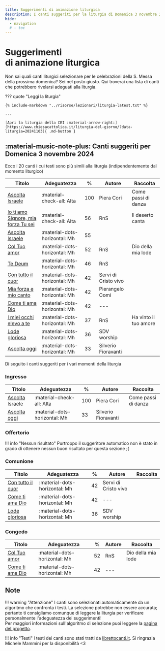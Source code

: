 ```yaml
---
title: Suggerimenti di animazione liturgica
description: I canti suggeriti per la liturgia di Domenica 3 novembre 2024 
hide:
  - navigation
  # - toc
---
```


# **Suggerimenti**<br>di animazione liturgica

Non sai quali canti liturgici selezionare per le celebrazioni della S. Messa della prossima domenica? Sei nel posto giusto. Qui troverai una lista di canti che potrebbero rivelarsi adeguati alla liturgia.
    
??? quote "Leggi la liturgia"

    {% include-markdown "../risorse/lezionari/liturgia-latest.txt" %}

    ---

    [Apri la liturgia della CEI :material-arrow-right:](https://www.chiesacattolica.it/liturgia-del-giorno/?data-liturgia=20241103){ .md-button }

## :material-music-note-plus: Canti suggeriti per Domenica 3 novembre 2024

Ecco i 20 canti i cui testi sono più simili alla liturgia (indipendentemente dal momento liturgico)

| Titolo | Adeguatezza | % | Autore | Raccolta |
| --- | --- | --- | --- | --- |
| [Ascolta Israele](https://www.librettocanti.it/mod_canti_gestione#!canto/vedi/2267) | :material-check-all: Alta | 100 | Piera Cori | Come passi di danza |
| [Io ti amo Signore, mia forza Tu sei](https://www.librettocanti.it/mod_canti_gestione#!canto/vedi/2432) | :material-check-all: Alta | 56 | RnS | Il deserto canta |
| [Ascolta Israele](https://www.librettocanti.it/mod_canti_gestione#!canto/vedi/2085) | :material-dots-horizontal: Mh | 55 |  |  |
| [Col Tuo amor](https://www.librettocanti.it/mod_canti_gestione#!canto/vedi/130) | :material-dots-horizontal: Mh | 52 | RnS | Dio della mia lode |
| [Te Deum](https://www.librettocanti.it/mod_canti_gestione#!canto/vedi/2247) | :material-dots-horizontal: Mh | 46 | RnS |  |
| [Con tutto il cuor](https://www.librettocanti.it/mod_canti_gestione#!canto/vedi/2040) | :material-dots-horizontal: Mh | 42 | Servi di Cristo vivo |  |
| [Mia forza e mio canto](https://www.librettocanti.it/mod_canti_gestione#!canto/vedi/307) | :material-dots-horizontal: Mh | 42 | Pierangelo Comi |  |
| [Come ti ama Dio](https://www.librettocanti.it/mod_canti_gestione#!canto/vedi/1619) | :material-dots-horizontal: Mh | 42 | --- |  |
| [I miei occhi elevo a te ](https://www.librettocanti.it/mod_canti_gestione#!canto/vedi/2168) | :material-dots-horizontal: Mh | 37 | RnS | Ha vinto il tuo amore |
| [Lode gloriosa](https://www.librettocanti.it/mod_canti_gestione#!canto/vedi/1896) | :material-dots-horizontal: Mh | 36 | SDV worship |  |
| [Ascolta oggi ](https://www.librettocanti.it/mod_canti_gestione#!canto/vedi/2248) | :material-dots-horizontal: Mh | 33 | Silverio Fioravanti |  |

Di seguito i canti suggeriti per i vari momenti della liturgia

### Ingresso

| Titolo | Adeguatezza | % | Autore | Raccolta |
| --- | --- | --- | --- | --- |
| [Ascolta Israele](https://www.librettocanti.it/mod_canti_gestione#!canto/vedi/2267) | :material-check-all: Alta | 100 | Piera Cori | Come passi di danza |
| [Ascolta oggi ](https://www.librettocanti.it/mod_canti_gestione#!canto/vedi/2248) | :material-dots-horizontal: Mh | 33 | Silverio Fioravanti |  |

### Offertorio

!!! info "Nessun risultato"
    Purtroppo il suggeritore automatico non è stato in grado di ottenere nessun buon risultato per questa sezione ;(

### Comunione
| Titolo | Adeguatezza | % | Autore | Raccolta |
| --- | --- | --- | --- | --- |
| [Con tutto il cuor](https://www.librettocanti.it/mod_canti_gestione#!canto/vedi/2040) | :material-dots-horizontal: Mh | 42 | Servi di Cristo vivo |  |
| [Come ti ama Dio](https://www.librettocanti.it/mod_canti_gestione#!canto/vedi/1619) | :material-dots-horizontal: Mh | 42 | --- |  |
| [Lode gloriosa](https://www.librettocanti.it/mod_canti_gestione#!canto/vedi/1896) | :material-dots-horizontal: Mh | 36 | SDV worship |  |

### Congedo
| Titolo | Adeguatezza | % | Autore | Raccolta |
| --- | --- | --- | --- | --- |
| [Col Tuo amor](https://www.librettocanti.it/mod_canti_gestione#!canto/vedi/130) | :material-dots-horizontal: Mh | 52 | RnS | Dio della mia lode |
| [Come ti ama Dio](https://www.librettocanti.it/mod_canti_gestione#!canto/vedi/1619) | :material-dots-horizontal: Mh | 42 | --- |  |

## Note
!!! warning "Attenzione"
    I canti sono selezionati automaticamente da un algoritmo che confronta i testi. La selezione potrebbe non essere accurata; pertanto ti consigliamo comunque di leggere la liturgia per verificare personalmente l'adeguatezza dei suggerimenti!<br>Per maggiori informazioni sull'algoritmo di selezione puoi leggere la [pagina del progetto](https://hildegard.it/progetto/).

!!! info "Testi"
    I testi dei canti sono stati tratti da [librettocanti.it](https://www.librettocanti.it/). Si ringrazia Michele Mammini per la disponibilità <3


